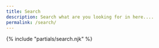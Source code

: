 ```yaml
---
title: Search
description: Search what are you looking for in here....
permalink: /search/
---
```

{% include "partials/search.njk" %}
